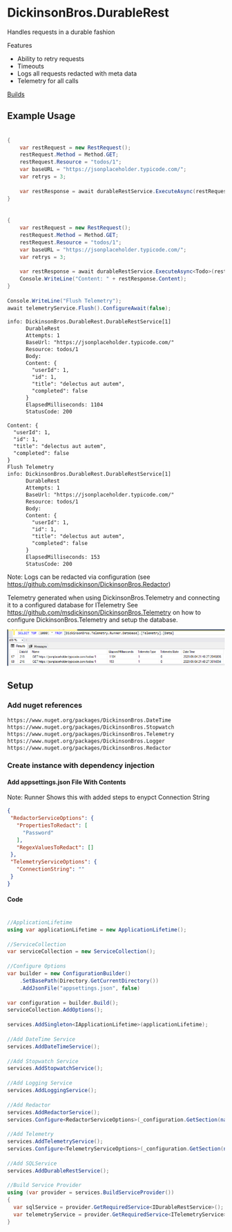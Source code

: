 # DickinsonBros.DurableRest

Handles requests in a durable fashion

Features

* Ability to retry requests
* Timeouts
* Logs all requests redacted with meta data
* Telemetry for all calls


<a href="https://dev.azure.com/marksamdickinson/DickinsonBros/_build?definitionScope=%5CDickinsonBros.DurableRest">Builds</a>

<h2>Example Usage</h2>

```C#

{
    var restRequest = new RestRequest();
    restRequest.Method = Method.GET;
    restRequest.Resource = "todos/1";
    var baseURL = "https://jsonplaceholder.typicode.com/";
    var retrys = 3;

    var restResponse = await durableRestService.ExecuteAsync(restRequest, baseURL, retrys).ConfigureAwait(false);
}


{
    var restRequest = new RestRequest();
    restRequest.Method = Method.GET;
    restRequest.Resource = "todos/1";
    var baseURL = "https://jsonplaceholder.typicode.com/";
    var retrys = 3;

    var restResponse = await durableRestService.ExecuteAsync<Todo>(restRequest, baseURL, retrys).ConfigureAwait(false);
    Console.WriteLine("Content: " + restResponse.Content);
}

Console.WriteLine("Flush Telemetry");
await telemetryService.Flush().ConfigureAwait(false);
```
    info: DickinsonBros.DurableRest.DurableRestService[1]
          DurableRest
          Attempts: 1
          BaseUrl: "https://jsonplaceholder.typicode.com/"
          Resource: todos/1
          Body:
          Content: {
            "userId": 1,
            "id": 1,
            "title": "delectus aut autem",
            "completed": false
          }
          ElapsedMilliseconds: 1104
          StatusCode: 200

    Content: {
      "userId": 1,
      "id": 1,
      "title": "delectus aut autem",
      "completed": false
    }
    Flush Telemetry
    info: DickinsonBros.DurableRest.DurableRestService[1]
          DurableRest
          Attempts: 1
          BaseUrl: "https://jsonplaceholder.typicode.com/"
          Resource: todos/1
          Body:
          Content: {
            "userId": 1,
            "id": 1,
            "title": "delectus aut autem",
            "completed": false
          }
          ElapsedMilliseconds: 153
          StatusCode: 200
      
Note: Logs can be redacted via configuration (see https://github.com/msdickinson/DickinsonBros.Redactor)

Telemetry generated when using DickinsonBros.Telemetry and connecting it to a configured database for ITelemetry 
See https://github.com/msdickinson/DickinsonBros.Telemetry on how to configure DickinsonBros.Telemetry and setup the database.

![Alt text](https://raw.githubusercontent.com/msdickinson/DickinsonBros.DurableRest/develop/TelemetryRestSample.PNG)


<h2>Setup</h2>

<h3>Add nuget references</h3>

    https://www.nuget.org/packages/DickinsonBros.DateTime
    https://www.nuget.org/packages/DickinsonBros.Stopwatch
    https://www.nuget.org/packages/DickinsonBros.Telemetry
    https://www.nuget.org/packages/DickinsonBros.Logger
    https://www.nuget.org/packages/DickinsonBros.Redactor

<h3>Create instance with dependency injection</h3>

<h4>Add appsettings.json File With Contents</h4>

Note: Runner Shows this with added steps to enypct Connection String

 ```json  
{
  "RedactorServiceOptions": {
    "PropertiesToRedact": [
      "Password"
    ],
    "RegexValuesToRedact": []
  },
  "TelemetryServiceOptions": {
    "ConnectionString": ""
  }
}
 ```    
<h4>Code</h4>

```c#

//ApplicationLifetime
using var applicationLifetime = new ApplicationLifetime();

//ServiceCollection
var serviceCollection = new ServiceCollection();

//Configure Options
var builder = new ConfigurationBuilder()
    .SetBasePath(Directory.GetCurrentDirectory())
    .AddJsonFile("appsettings.json", false)

var configuration = builder.Build();
serviceCollection.AddOptions();

services.AddSingleton<IApplicationLifetime>(applicationLifetime);

//Add DateTime Service
services.AddDateTimeService();

//Add Stopwatch Service
services.AddStopwatchService();

//Add Logging Service
services.AddLoggingService();

//Add Redactor
services.AddRedactorService();
services.Configure<RedactorServiceOptions>(_configuration.GetSection(nameof(RedactorServiceOptions)));

//Add Telemetry
services.AddTelemetryService();
services.Configure<TelemetryServiceOptions>(_configuration.GetSection(nameof(TelemetryServiceOptions)));

//Add SQLService
services.AddDurableRestService();

//Build Service Provider 
using (var provider = services.BuildServiceProvider())
{
  var sqlService = provider.GetRequiredService<IDurableRestService>();
  var telemetryService = provider.GetRequiredService<ITelemetryService>();
}
```

